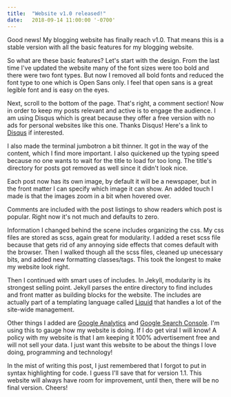 ```yaml
---
title:  "Website v1.0 released!"
date:   2018-09-14 11:00:00 '-0700'
---
```


Good news! My blogging website has finally reach v1.0. That means this is a stable version with all the basic features for my blogging website.

So what are these basic features? Let's start with the design. From the last time I've updated the website many of the font sizes were too bold and there were two font types. But now I removed all bold fonts and reduced the font type to one which is Open Sans only. I feel that open sans is a great legible font and is easy on the eyes.

Next, scroll to the bottom of the page. That's right, a comment section! Now in order to keep my posts relevant and active is to engage the audience. I am using Disqus which is great because they offer a free version with no ads for personal websites like this one. Thanks Disqus! Here's a link to <a href="https://disqus.com/">Disqus</a> if interested.

I also made the terminal jumbotron a bit thinner. It got in the way of the content, which I find more important. I also quickened up the typing speed because no one wants to wait for the title to load for too long. The title's directory for posts got removed as well since it didn't look nice.

Each post now has its own image, by default it will be a newspaper, but in the front matter I can specify which image it can show. An added touch I made is that the images zoom in a bit when hovered over.

Comments are included with the post listings to show readers which post is popular. Right now it's not much and defaults to zero.

Information I changed behind the scene includes organizing the css. My css files are stored as scss, again great for modularity. I added a reset scss file because that gets rid of any annoying side effects that comes default with the browser. Then I walked though all the scss files, cleaned up unecessary bits, and added new formatting classes/tags. This took the longest to make my website look right.

Then I continued with smart uses of includes. In Jekyll, modularity is its strongest selling point. Jekyll parses the entire directory to find includes and front matter as building blocks for the website. The includes are actually part of a templating language called <a href="https://shopify.github.io/liquid/">Liquid</a> that handles a lot of the site-wide management.

Other things I added are <a href="https://analytics.google.com/analytics/web/">Google Analytics</a> and <a href="https://search.google.com/search-console">Google Search Console</a>. I'm using this to gauge how my website is doing. If I do get viral I will know! A policy with my website is that I am keeping it 100% advertisement free and will not sell your data. I just want this website to be about the things I love doing, programming and technology!

In the mist of writing this post, I just remembered that I forgot to put in syntax highlighting for code. I guess I'll save that for version 1.1. This website will always have room for improvement, until then, there will be no final version. Cheers!
